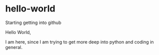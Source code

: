 # hello-world
Starting getting into github

Hello World,

I am here, since I am trying to get more deep into python and coding in general.
